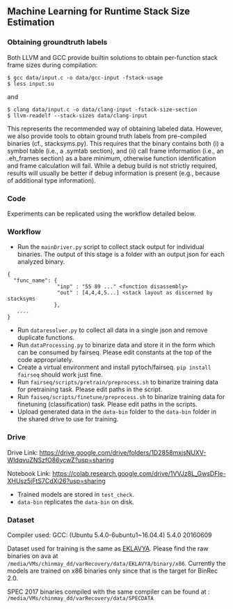 Machine Learning for Runtime Stack Size Estimation
---

### Obtaining groundtruth labels
Both LLVM and GCC provide builtin solutions to obtain per-function stack frame sizes during compilation:
```
$ gcc data/input.c -o data/gcc-input -fstack-usage
$ less input.su
```
and
```
$ clang data/input.c -o data/clang-input -fstack-size-section
$ llvm-readelf --stack-sizes data/clang-input
```
This represents the recommended way of obtaining labeled data. However, we also provide tools to obtain ground truth labels from pre-compiled binaries (cf., stacksyms.py). This requires that the binary contains both (i) a symbol table (i.e., a .symtab section), and (ii) call frame information (i.e., an .eh_frames section) as a bare minimum, otherwise function identification and frame calculation will fail. While a debug build is not strictly required, results will usually be better if debug information is present (e.g., because of additional type information).

### Code

Experiments can be replicated using the workflow detailed below.

### Workflow

* Run the `mainDriver.py` script to collect stack output for individual binaries. The output of this stage is a folder with an output json for each analyzed binary.
```
{
  "func_name": {
                "inp" : "55 89 ..." <function disassembly>
                "out" : [4,4,4,5...] <stack layout as discerned by stacksyms
               },
   ....
}
```
* Run `dataresolver.py` to collect all data in a single json and remove duplicate functions.
* Run `dataProcessing.py` to binarize data and store it in the form which can be consumed by fairseq. Please edit constants at the top of the code appropriately.
* Create a virtual environment and install pytoch/fairseq. `pip install fairseq` should work just fine.
* Run `fairseq/scripts/pretrain/preprocess.sh` to binarize training data for pretraining task. Please edit paths in the script.
* Run `faiseq/scripts/finetune/preprocess.sh` to binarize training data for finetuning (classification) task. Please edit paths in the scripts.
* Upload generated data in the `data-bin` folder to the `data-bin` folder in the shared drive to use for training.

### Drive

Drive Link: https://drive.google.com/drive/folders/1D2858mxjsNUXV-WIdqvuZNSzfO86ycwZ?usp=sharing

Notebook Link: https://colab.research.google.com/drive/1VVJz8L_GwsDFle-XHUsz5jFtS7CdXi26?usp=sharing

* Trained models are stored in `test_check`.
* `data-bin` replicates the `data-bin` on disk.

### Dataset

Compiler used: GCC: (Ubuntu 5.4.0-6ubuntu1~16.04.4) 5.4.0 20160609

Dataset used for training is the same as [EKLAVYA](https://github.com/shensq04/EKLAVYA). Please find the raw binaries on ava at `/media/VMs/chinmay_dd/varRecovery/data/EKLAVYA/binary/x86`. Currently the models are trained on x86 binaries only since that is the target for BinRec 2.0.

SPEC 2017 binaries compiled with the same compiler can be found at : `/media/VMs/chinmay_dd/varRecovery/data/SPECDATA`
